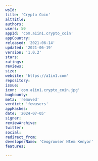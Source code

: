 ```yaml
---
wsId: 
title: 'Crypto Coin'
altTitle: 
authors: 
users: 50
appId: 'com.a1in1.crypto_coin'
appCountry: 
released: '2021-06-14'
updated: '2021-06-19'
version: '1.0.2'
stars: 
ratings: 
reviews: 
size: 
website: 'https://a1in1.com'
repository: 
issue: 
icon: 'com.a1in1.crypto_coin.jpg'
bugbounty: 
meta: 'removed'
verdict: 'fewusers'
appHashes: 
date: '2024-07-05'
signer: 
reviewArchive: 
twitter: 
social: 
redirect_from: 
developerName: 'Ceogrowser Ntem Kenyor'
features: 

---
```


